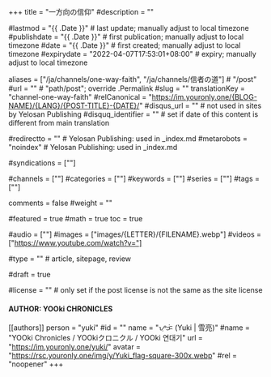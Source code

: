 +++
title = "一方向の信仰"
#description = ""

#lastmod = "{{ .Date }}"                 # last update; manually adjust to local timezone
#publishdate = "{{ .Date }}"             # first publication; manually adjust to local timezone
#date = "{{ .Date }}"                    # first created; manually adjust to local timezone
#expirydate = "2022-04-07T17:53:01+08:00"              # expiry; manually adjust to local timezone

aliases = ["/ja/channels/one-way-faith", "/ja/channels/信者の道"]                                        # "/post"
#url = ""                                              # "path/post"; override .Permalink
#slug = ""
translationKey = "channel-one-way-faith"
#relCanonical = "https://im.youronly.one/{BLOG-NAME}/{LANG}/{POST-TITLE}-{DATE}/"
#disqus_url = ""                                       # not used in sites by Yelosan Publishing
#disquq_identifier = ""                                # set if date of this content is different from main translation

#redirectto = ""                                       # Yelosan Publishing: used in _index.md
#metarobots = "noindex"                                # Yelosan Publishing: used in _index.md

#syndications = [""]

#channels = [""]
#categories = [""]
#keywords = [""]
#series = [""]
#tags = [""]

comments = false
#weight = ""

#featured = true
#math = true
toc = true

#audio = [""]
#images = ["images/{LETTER}/{FILENAME}.webp"]
#videos = ["https://www.youtube.com/watch?v="]

#type = ""                                             # article, sitepage, review

#draft = true

#license = ""                                          # only set if the post license is not the same as the site license

#### AUTHOR: YOOki CHRONICLES ####
[[authors]]
  person = "yuki"
  #id = ""
  name = "ᜌᜓᜃᜒ (Yuki | 雪亮)"
  #name = "YOOki Chronicles / YOOkiクロニクル / YOOki 연대기"
  url = "https://im.youronly.one/yuki/"
  avatar = "https://rsc.youronly.one/img/y/Yuki_flag-square-300x.webp"
  #rel = "noopener"
+++
